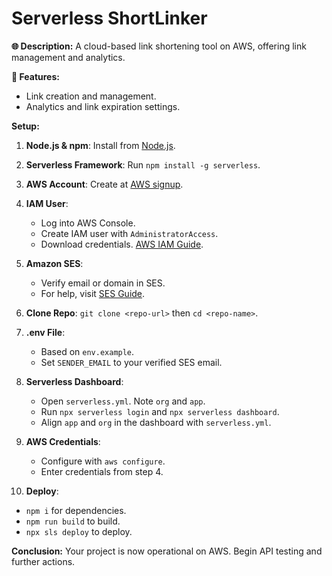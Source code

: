 # Serverless ShortLinker

**🌐 Description:**
A cloud-based link shortening tool on AWS, offering link management and analytics.

**🔑 Features:**
- Link creation and management.
- Analytics and link expiration settings.

**Setup:**

1. **Node.js & npm**: Install from [Node.js](https://nodejs.org/).
2. **Serverless Framework**: Run `npm install -g serverless`.
3. **AWS Account**: Create at [AWS signup](https://portal.aws.amazon.com/billing/signup).

4. **IAM User**:
   - Log into AWS Console.
   - Create IAM user with `AdministratorAccess`.
   - Download credentials. [AWS IAM Guide](https://docs.aws.amazon.com/IAM/latest/UserGuide/id_users_create.html).

5. **Amazon SES**:
   - Verify email or domain in SES.
   - For help, visit [SES Guide](https://docs.aws.amazon.com/ses/latest/DeveloperGuide/verify-addresses-and-domains.html).

6. **Clone Repo**: `git clone <repo-url>` then `cd <repo-name>`.

7. **.env File**:
   - Based on `env.example`.
   - Set `SENDER_EMAIL` to your verified SES email.

8. **Serverless Dashboard**:
   - Open `serverless.yml`. Note `org` and `app`.
   - Run `npx serverless login` and `npx serverless dashboard`.
   - Align `app` and `org` in the dashboard with `serverless.yml`.

9. **AWS Credentials**:
   - Configure with `aws configure`.
   - Enter credentials from step 4.

10. **Deploy**:
   - `npm i` for dependencies.
   - `npm run build` to build.
   - `npx sls deploy` to deploy.

**Conclusion:**
Your project is now operational on AWS. Begin API testing and further actions.
